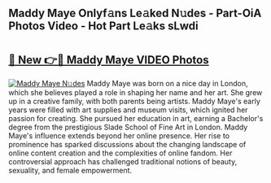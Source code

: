 ## Maddy Maye Onlyf𝚊ns Le𝚊ked N𝚞des - Part-OiA Photos Video - Hot Part Le𝚊ks sLwdi

# <h2><a href="http://ac13877.deff.icu/?id=Maddy+Maye">🔗 New 👉🔴 Maddy Maye VIDEO Photos</a></h2>

[![Maddy Maye N𝚞des](https://i.imgur.com/rIISA9y.gif)](http://ac13877.deff.icu/?id=Maddy+Maye)
Maddy Maye was born on a nice day in London, which she believes played a role in shaping her name and her art. She grew up in a creative family, with both parents being artists. Maddy Maye's early years were filled with art supplies and museum visits, which ignited her passion for creating. She pursued her education in art, earning a Bachelor's degree from the prestigious Slade School of Fine Art in London. Maddy Maye's influence extends beyond her online presence. Her rise to prominence has sparked discussions about the changing landscape of online content creation and the complexities of online fandom. Her controversial approach has challenged traditional notions of beauty, sexuality, and female empowerment.
